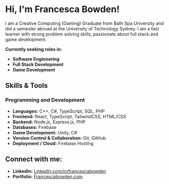 # Hi, I'm Francesca Bowden!
I am a Creative Computing (Gaming) Graduate from Bath Spa University and did a semester abroad at the University of Technology Sydney. I am a fast learner with strong problem solving skills, passionate about full stack and game development.

**Currently seeking roles in:**
- **Software Engineering** 
- **Full Stack Development** 
- **Game Development**


## Skills & Tools
### Programming and Development
- **Languages:** C++, C#, TypeScript, SQL, PHP  
- **Frontend:** React, TypeScript, TailwindCSS, HTML/CSS
- **Backend:** Node.js, Express.js, PHP  
- **Databases:** Firebase  
- **Game Development:** Unity, C#
- **Version Control & Collaboration:** Git, GitHub  
- **Deployment / Cloud:** Firebase Hosting

## Connect with me:

- **LinkedIn:** [Linkedin.com/in/francescabowden](www.linkedin.com/in/francescabowden)  
- **Portfolio:** [Francescabowden.com](http://francescabowden.com/)
